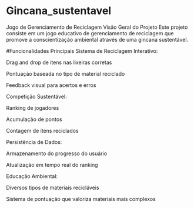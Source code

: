 # Gincana_sustentavel    
Jogo de Gerenciamento de Reciclagem
Visão Geral do Projeto
Este projeto consiste em um jogo educativo de gerenciamento de reciclagem que promove a conscientização ambiental através de uma gincana sustentável.

#Funcionalidades Principais
Sistema de Reciclagem Interativo:

Drag and drop de itens nas lixeiras corretas

Pontuação baseada no tipo de material reciclado

Feedback visual para acertos e erros

Competição Sustentável:

Ranking de jogadores

Acumulação de pontos

Contagem de itens reciclados

Persistência de Dados:

Armazenamento do progresso do usuário

Atualização em tempo real do ranking

Educação Ambiental:

Diversos tipos de materiais recicláveis

Sistema de pontuação que valoriza materiais mais complexos
